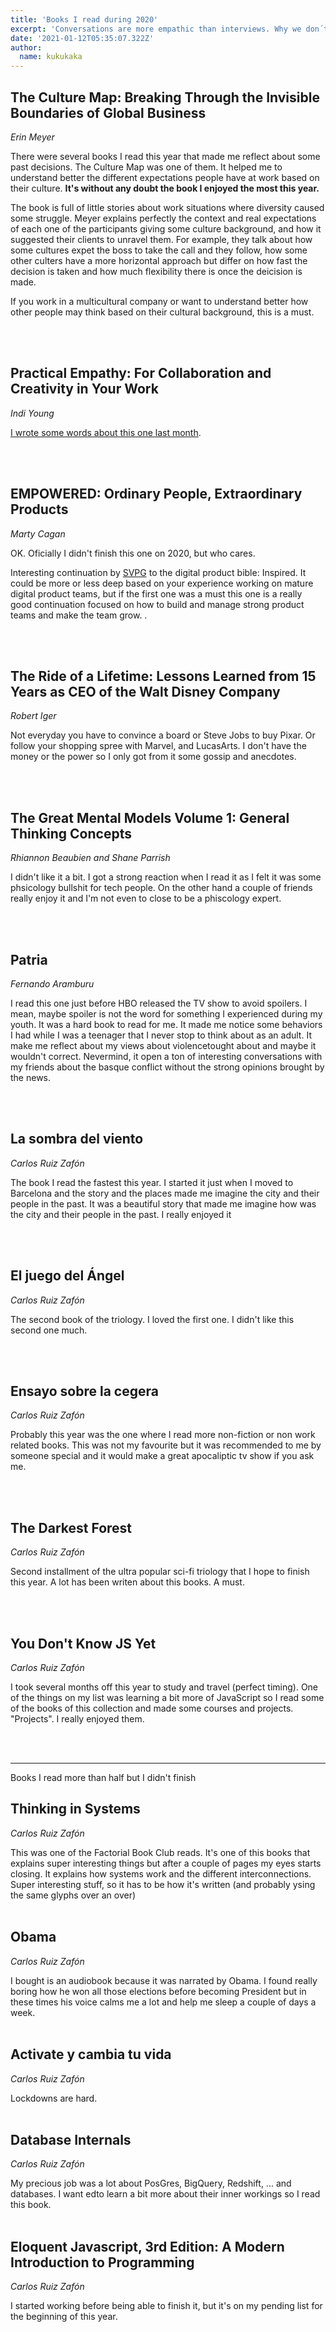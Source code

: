 ```yaml
---
title: 'Books I read during 2020'
excerpt: 'Conversations are more empathic than interviews. Why we don´t use them more often while doing user reserch? Thats one of the questions Indi Young asks in Practical Empathy'
date: '2021-01-12T05:35:07.322Z'
author:
  name: kukukaka
---
```

<h2>The Culture Map: Breaking Through the Invisible Boundaries of Global Business</h2>
<i>Erin Meyer</i><br />

There were several books I read this year that made me reflect about some past decisions. The Culture Map was one of them. It helped me to understand better the different expectations people have at work based on their culture. <b>It's without any doubt the book I enjoyed the most this year.</b>

The book is full of little stories about work situations where diversity caused some struggle. Meyer explains perfectly the context and real expectations of each one of the participants giving some culture background, and how it suggested their clients to unravel them. For example, they talk about how some cultures expet the boss to take the call and they follow, how some other culters have a more horizontal approach but differ on how fast the decision is taken and how much flexibility there is once the deicision is made.

If you work in a multicultural company or want to understand better how other people may think based on their cultural background, this is a must.

<br /><br />

<h2>Practical Empathy: For Collaboration and Creativity in Your Work</h2>
<i>Indi Young</i><br />

<a href="https://kuku.vercel.app/posts/empathic-research" class="link" title="Develop conversations, not interviews">I wrote some words about this one last month</a>.

<br /><br />


<h2>EMPOWERED: Ordinary People, Extraordinary Products</h2>
<i>Marty Cagan</i><br />

OK. Oficially I didn't finish this one on 2020, but who cares.

Interesting continuation by <a href="https://svpg.com/" class="link" title="Silicon Valley Product Group">SVPG</a> to the digital product bible: Inspired. It could be more or less deep based on your experience working on mature digital product teams, but if the first one was a must this one is a really good continuation focused on how to build and manage strong product teams and make the team grow. . 

<br /><br />


<h2>The Ride of a Lifetime: Lessons Learned from 15 Years as CEO of the Walt Disney Company</h2>
<i>Robert Iger</i><br />

Not everyday you have to convince a board or Steve Jobs to buy Pixar. Or follow your shopping spree with Marvel, and LucasArts. I don't have the money or the power so I only got from it some gossip and anecdotes. 


<br /><br />


<h2>The Great Mental Models Volume 1: General Thinking Concepts</h2>
<i>Rhiannon Beaubien and Shane Parrish</i><br />

I didn't like it a bit. I got a strong reaction when I read it as I felt it was some phsicology bullshit for tech people. On the other hand a couple of friends really enjoy it and I'm not even to close to be a phiscology expert.

<br /><br />


<h2>Patria</h2>
<i>Fernando Aramburu</i><br />

I read this one just before HBO released the TV show to avoid spoilers. I mean, maybe spoiler is not the word for something I experienced during my youth. 
It was a hard book to read for me. It made me notice some behaviors I had while I was a teenager that I never stop to think about as an adult. It make me reflect about my views about violencetought about and maybe it wouldn't correct. Nevermind, it open a ton of interesting conversations with my friends about the basque conflict without the strong opinions brought by the news.

<br /><br />


<h2>La sombra del viento</h2>
<i>Carlos Ruiz Zafón</i><br />

The book I read the fastest this year. I started it just when I moved to Barcelona and the story and the places made me imagine the city and their people in the past. It was a beautiful story that made me imagine how was the city and their people in the past. I really enjoyed it

<br /><br />


<h2>El juego del Ángel</h2>
<i>Carlos Ruiz Zafón</i><br />

The second book of the triology. I loved the first one. I didn't like this second one much.

<br /><br />


<h2>Ensayo sobre la cegera</h2>
<i>Carlos Ruiz Zafón</i><br />

Probably this year was the one where I read more non-fiction or non work related books. This was not my favourite but it was recommended to me by someone special and it would make a great apocaliptic tv show if you ask me.

<br /><br />


<h2>The Darkest Forest</h2>
<i>Carlos Ruiz Zafón</i><br />

Second installment of the ultra popular sci-fi triology that I hope to finish this year. A lot has been writen about this books. A must.

<br /><br />


<h2>You Don't Know JS Yet</h2>
<i>Carlos Ruiz Zafón</i><br />

I took several months off this year to study and travel (perfect timing). One of the things on my list was learning a bit more of JavaScript so I read some of the books of this collection and made some courses and projects. "Projects". I really enjoyed them.

<br /><br />


---

Books I read more than half but I didn't finish

<h2>Thinking in Systems</h2>
<i>Carlos Ruiz Zafón</i><br />

This was one of the Factorial Book Club reads. It's one of this books that explains super interesting things but after a couple of pages my eyes starts closing. It explains how systems work and the different interconnections. Super interesting stuff, so it has to be how it's written (and probably ysing the same glyphs over an over)
<br /><br />

<h2>Obama</h2>
<i>Carlos Ruiz Zafón</i><br />

I bought is an audiobook because it was narrated by Obama. I found really boring how he won all those elections before becoming President but in these times his voice calms me a lot and help me sleep a couple of days a week.
<br /><br />

<h2>Activate y cambia tu vida</h2>
<i>Carlos Ruiz Zafón</i><br />

Lockdowns are hard.
<br /><br />

<h2>Database Internals</h2>
<i>Carlos Ruiz Zafón</i><br />

My precious job was a lot about PosGres, BigQuery, Redshift, ... and databases. I want edto learn a bit more about their inner workings so I read this book.
<br /><br />

<h2>Eloquent Javascript, 3rd Edition: A Modern Introduction to Programming</h2>
<i>Carlos Ruiz Zafón</i><br />

I started working before being able to finish it, but it's on my pending list for the beginning of this year.